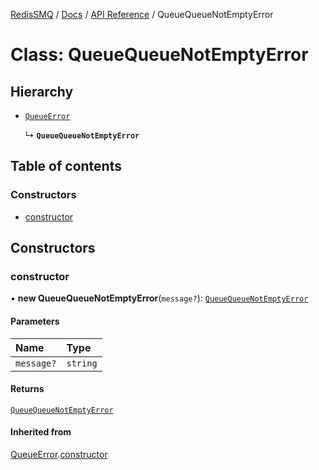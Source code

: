 [RedisSMQ](../../../README.md) / [Docs](../../README.md) / [API Reference](../README.md) / QueueQueueNotEmptyError

# Class: QueueQueueNotEmptyError

## Hierarchy

- [`QueueError`](QueueError.md)

  ↳ **`QueueQueueNotEmptyError`**

## Table of contents

### Constructors

- [constructor](QueueQueueNotEmptyError.md#constructor)

## Constructors

### constructor

• **new QueueQueueNotEmptyError**(`message?`): [`QueueQueueNotEmptyError`](QueueQueueNotEmptyError.md)

#### Parameters

| Name | Type |
| :------ | :------ |
| `message?` | `string` |

#### Returns

[`QueueQueueNotEmptyError`](QueueQueueNotEmptyError.md)

#### Inherited from

[QueueError](QueueError.md).[constructor](QueueError.md#constructor)
